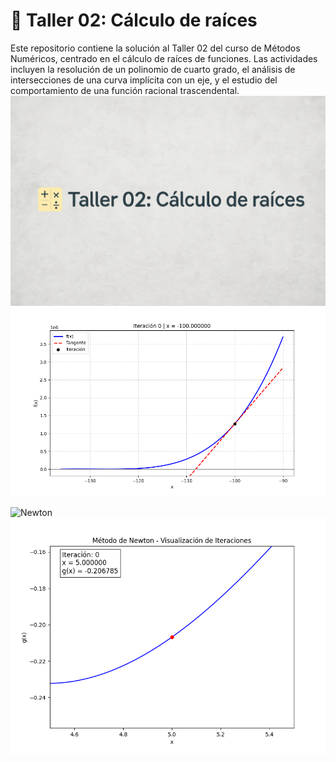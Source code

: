 # 🧮 Taller 02: Cálculo de raíces

Este repositorio contiene la solución al Taller 02 del curso de Métodos Numéricos, centrado en el cálculo de raíces de funciones. Las actividades incluyen la resolución de un polinomio de cuarto grado, el análisis de intersecciones de una curva implícita con un eje, y el estudio del comportamiento de una función racional trascendental.
![🧮 Taller 02: Cálculo de raíces](bannertaller2.png)
![Newton](newton_method.gif)

![Newton](intersecciones_animacion)
![Newton](newton_method_animation_zoom.gif)

